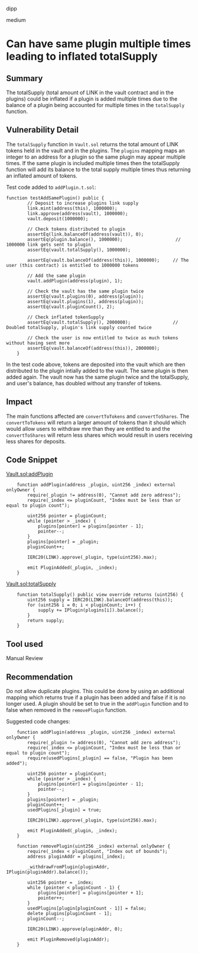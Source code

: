 dipp

medium

# Can have same plugin multiple times leading to inflated totalSupply

## Summary

The totalSupply (total amount of LINK in the vault contract and in the plugins) could be inflated if a plugin is added multiple times due to the balance of a plugin being accounted for multiple times in the ```totalSupply``` function.

## Vulnerability Detail

The ```totalSupply``` function in ```Vault.sol``` returns the total amount of LINK tokens held in the vault and in the plugins. The ```plugins``` mapping maps an integer to an address for a plugin so the same plugin may appear multiple times. If the same plugin is included multiple times then the totalSupply function will add its balance to the total supply multiple times thus returning an inflated amount of tokens.

Test code added to ```addPlugin.t.sol```:

```solidity
function testAddSamePlugin() public {
        // Deposit to increase plugins link supply
        link.mint(address(this), 1000000);
        link.approve(address(vault), 1000000);
        vault.deposit(1000000);

        // Check tokens distributed to plugin
        assertEq(link.balanceOf(address(vault)), 0);
        assertEq(plugin.balance(), 1000000);                    // 1000000 link gets sent to plugin
        assertEq(vault.totalSupply(), 1000000);

        assertEq(vault.balanceOf(address(this)), 1000000);     // The user (this contract) is entitled to 1000000 tokens

        // Add the same plugin
        vault.addPlugin(address(plugin), 1);

        // Check the vault has the same plugin twice
        assertEq(vault.plugins(0), address(plugin));
        assertEq(vault.plugins(1), address(plugin));
        assertEq(vault.pluginCount(), 2);

        // Check inflated tokenSupply
        assertEq(vault.totalSupply(), 2000000);                // Doubled totalSupply, plugin's link supply counted twice

        // Check the user is now entitled to twice as much tokens without having sent more
        assertEq(vault.balanceOf(address(this)), 2000000);
    }
```

In the test code above, tokens are deposited into the vault which are then distributed to the plugin intially added to the vault. The same plugin is then added again. The vault now has the same plugin twice and the totalSupply, and user's balance, has doubled without any transfer of tokens.

## Impact

The main functions affected are ```convertToTokens``` and ```convertToShares```. The ```convertToTokens``` will return a larger amount of tokens than it should which would allow users to withdraw mre than they are entitled to and the ```convertToShares``` will return less shares which would result in users receiving less shares for deposits.

## Code Snippet

[Vault.sol:addPlugin](https://github.com/sherlock-audit/2022-10-mycelium/blob/main/mylink-contracts/src/Vault.sol#L314-L329)
```solidity
    function addPlugin(address _plugin, uint256 _index) external onlyOwner {
        require(_plugin != address(0), "Cannot add zero address");
        require(_index <= pluginCount, "Index must be less than or equal to plugin count");

        uint256 pointer = pluginCount;
        while (pointer > _index) {
            plugins[pointer] = plugins[pointer - 1];
            pointer--;
        }
        plugins[pointer] = _plugin;
        pluginCount++;

        IERC20(LINK).approve(_plugin, type(uint256).max);

        emit PluginAdded(_plugin, _index);
    }
```

[Vault.sol:totalSupply](https://github.com/sherlock-audit/2022-10-mycelium/blob/main/mylink-contracts/src/Vault.sol#L552-L558)
```solidity
    function totalSupply() public view override returns (uint256) {
        uint256 supply = IERC20(LINK).balanceOf(address(this));
        for (uint256 i = 0; i < pluginCount; i++) {
            supply += IPlugin(plugins[i]).balance();
        }
        return supply;
    }
```

## Tool used

Manual Review

## Recommendation

Do not allow duplicate plugins. This could be done by using an additional mapping which returns true if a plugin has been added and false if it is no longer used. A plugin should be set to true in the ```addPlugin``` function and to false when removed in the ```removePlugin``` function.

Suggested code changes:
```solidity
    function addPlugin(address _plugin, uint256 _index) external onlyOwner {
        require(_plugin != address(0), "Cannot add zero address");
        require(_index <= pluginCount, "Index must be less than or equal to plugin count");
        require(usedPlugins[_plugin] == false, "Plugin has been added");

        uint256 pointer = pluginCount;
        while (pointer > _index) {
            plugins[pointer] = plugins[pointer - 1];
            pointer--;
        }
        plugins[pointer] = _plugin;
        pluginCount++;
        usedPlugins[_plugin] = true;

        IERC20(LINK).approve(_plugin, type(uint256).max);

        emit PluginAdded(_plugin, _index);
    }
```

```solidity
    function removePlugin(uint256 _index) external onlyOwner {
        require(_index < pluginCount, "Index out of bounds");
        address pluginAddr = plugins[_index];

        _withdrawFromPlugin(pluginAddr, IPlugin(pluginAddr).balance());

        uint256 pointer = _index;
        while (pointer < pluginCount - 1) {
            plugins[pointer] = plugins[pointer + 1];
            pointer++;
        }
        usedPlugins[plugin[pluginCount - 1]] = false;
        delete plugins[pluginCount - 1];
        pluginCount--;

        IERC20(LINK).approve(pluginAddr, 0);

        emit PluginRemoved(pluginAddr);
    }
```